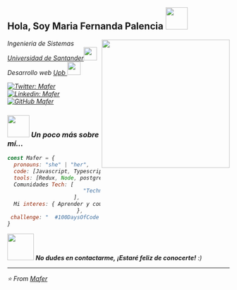 <h2> Hola, Soy Maria Fernanda Palencia  <img src="https://media.giphy.com/media/mGcNjsfWAjY5AEZNw6/giphy.gif" width="50"></h2>

<img align='right' src="https://user-images.githubusercontent.com/39041288/135320295-91f17646-9af6-4c0e-a6e3-654ff70cc5ad.png" width="290">
<p><em>Ingenieria de Sistemas <a href="https://cucuta.udes.edu.co/">Universidad de Santander</a><img src=" https://media.giphy.com/media/fYSnHlufseco8Fh93Z/giphy.gif" width="30"></br>Desarrollo web <a href="https://www.upb.edu.co/es/mision-tic"> Upb </a><img src="https://media.giphy.com/media/WUlplcMpOCEmTGBtBW/giphy.gif" width="30"> 


[![Twitter: Mafer](https://img.shields.io/twitter/follow/Mafer?style=social)](https://twitter.com/mafer18199420)
[![Linkedin: Mafer](https://img.shields.io/badge/-Mafer-blue?style=flat-square&logo=Linkedin&logoColor=white&link=https://www.linkedin.com/in/fernandapalencia/)](https://www.linkedin.com/in/fernandapalencia/)
[![GitHub Mafer](https://img.shields.io/github/followers/thaiane?label=follow&style=social)](https://github.com/mafer23)

### <img src="https://media.giphy.com/media/VgCDAzcKvsR6OM0uWg/giphy.gif" width="50"> Un poco más sobre mí... 

```javascript
const Mafer = {
  pronouns: "she" | "her",
  code: [Javascript, Typescript, HTML, CSS, Angular],
  tools: [Redux, Node, postgreSql],
  Comunidades Tech: [
                        "Technolatinas", 
                     ],
  Mi interes: { Aprender y compartir mis conocimientos, la naturaleza ,los gatitos , la hamburguesa"
                      },
 challenge: "  #100DaysOfCode challenge focused on Angular and typescript"
}
```

<img src="https://media.giphy.com/media/LnQjpWaON8nhr21vNW/giphy.gif" width="60"> <em><b> No dudes en contactarme, ¡Estaré feliz de conocerte!</b> :)</em>

---

⭐️ From [Mafer](https://github.com/mafer23)
